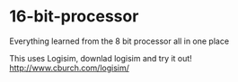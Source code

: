 # 16-bit-processor
Everything learned from the 8 bit processor all in one place

This uses Logisim, downlad logisim and try it out!
http://www.cburch.com/logisim/
